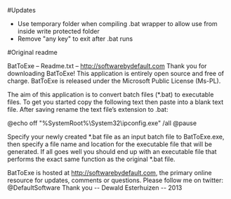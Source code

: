 #Updates
- Use temporary folder when compiling .bat wrapper to allow use from inside write protected folder
- Remove "any key" to exit after .bat runs

#Original readme

BatToExe – Readme.txt – http://softwarebydefault.com
Thank you for downloading BatToExe! This application is entirely open source and free of charge. 
BatToExe is released under the Microsoft Public License (Ms-PL).

The aim of this application is to convert batch files (*.bat) to executable files. 
To get you started copy the following text then paste into a blank text file. 
After saving rename the text file’s extension to .bat:

@echo off
"%SystemRoot%\System32\ipconfig.exe" /all
@pause

Specify your newly created *.bat file as an input batch file to BatToExe.exe, 
then specify a file name and location for the executable file that will be generated. 
If all goes well you should end up with an executable file that performs the exact same function as the original *.bat file.

BatToExe is hosted at http://softwarebydefault.com, the primary online resource for updates, comments or questions.
Please follow me on twitter: @DefaultSoftware
Thank you -- Dewald Esterhuizen -- 2013
